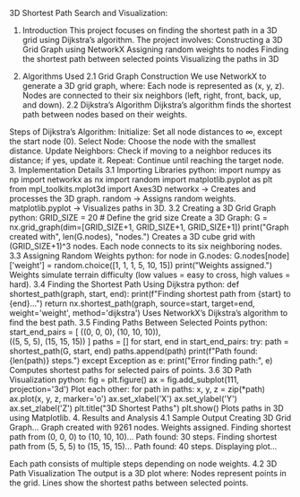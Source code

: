 3D Shortest Path Search and Visualization:
1. Introduction
This project focuses on finding the shortest path in a 3D grid using Dijkstra’s algorithm.
The project involves:
Constructing a 3D Grid Graph using NetworkX
Assigning random weights to nodes
Finding the shortest path between selected points
Visualizing the paths in 3D

2. Algorithms Used
2.1 Grid Graph Construction
We use NetworkX to generate a 3D grid graph, where:
Each node is represented as (x, y, z).
Nodes are connected to their six neighbors (left, right, front, back, up, and down).
2.2 Dijkstra’s Algorithm
Dijkstra’s algorithm finds the shortest path between nodes based on their weights.

Steps of Dijkstra’s Algorithm:
Initialize: Set all node distances to ∞, except the start node (0).
Select Node: Choose the node with the smallest distance.
Update Neighbors: Check if moving to a neighbor reduces its distance; if yes, update it.
Repeat: Continue until reaching the target node.
3. Implementation Details
3.1 Importing Libraries
python:
import numpy as np
import networkx as nx
import random
import matplotlib.pyplot as plt
from mpl_toolkits.mplot3d import Axes3D
networkx → Creates and processes the 3D graph.
random → Assigns random weights.
matplotlib.pyplot → Visualizes paths in 3D.
3.2 Creating a 3D Grid Graph
python:
GRID_SIZE = 20  # Define the grid size
Create a 3D Graph:
G = nx.grid_graph(dim=[GRID_SIZE+1, GRID_SIZE+1, GRID_SIZE+1])
print("Graph created with", len(G.nodes), "nodes.")
Creates a 3D cube grid with (GRID_SIZE+1)^3 nodes.
Each node connects to its six neighboring nodes.
3.3 Assigning Random Weights
python:
for node in G.nodes:
    G.nodes[node]['weight'] = random.choice([1, 1, 1, 5, 10, 15])
print("Weights assigned.")
Weights simulate terrain difficulty (low values = easy to cross, high values = hard).
3.4 Finding the Shortest Path Using Dijkstra
python:
def shortest_path(graph, start, end):
    print(f"Finding shortest path from {start} to {end}...")
    return nx.shortest_path(graph, source=start, target=end, weight='weight', method='dijkstra')
Uses NetworkX’s Dijkstra’s algorithm to find the best path.
3.5 Finding Paths Between Selected Points
python:
start_end_pairs = [
    ((0, 0, 0), (10, 10, 10)),  
    ((5, 5, 5), (15, 15, 15))
]
paths = []
for start, end in start_end_pairs:
    try:
        path = shortest_path(G, start, end)
        paths.append(path)
        print(f"Path found: {len(path)} steps.")
    except Exception as e:
        print("Error finding path:", e)
Computes shortest paths for selected pairs of points.
3.6 3D Path Visualization
python:
fig = plt.figure()
ax = fig.add_subplot(111, projection='3d')
Plot each other:
for path in paths:
    x, y, z = zip(*path)
    ax.plot(x, y, z, marker='o')
ax.set_xlabel('X')
ax.set_ylabel('Y')
ax.set_zlabel('Z')
plt.title("3D Shortest Paths")
plt.show()
Plots paths in 3D using Matplotlib.
4. Results and Analysis
4.1 Sample Output
Creating 3D Grid Graph...
Graph created with 9261 nodes.
Weights assigned.
Finding shortest path from (0, 0, 0) to (10, 10, 10)...
Path found: 30 steps.
Finding shortest path from (5, 5, 5) to (15, 15, 15)...
Path found: 40 steps.
Displaying plot...

Each path consists of multiple steps depending on node weights.
4.2 3D Path Visualization
The output is a 3D plot where:
Nodes represent points in the grid.
Lines show the shortest paths between selected points.
